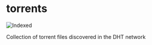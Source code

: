 torrents 
========
![Indexed](https://img.shields.io/badge/indexed-48855-blue)

Collection of torrent files discovered in the DHT network
